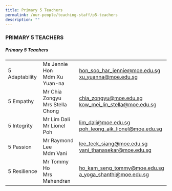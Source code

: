 ```yaml
---
title: Primary 5 Teachers
permalink: /our-people/teaching-staff/p5-teachers
description: ""
---
```

### PRIMARY 5 TEACHERS

##### Primary 5 Teachers

|  	|  	|  	|
|---	|---	|---	|
| 5 Adaptability 	| Ms Jennie Hon<br>Mdm Xu Yuan-na 	| [hon\_soo\_har\_jennie@moe.edu.sg](mailto:hon_soo_har_jennie@moe.edu.sg) <br>[xu\_yuanna@moe.edu.sg](mailto:xu_yuanna@moe.edu.sg)	|
| 5 Empathy 	| Mr Chia Zongyu<br>Mrs Stella Chong 	| [chia\_zongyu@moe.edu.sg](mailto:chia_zongyu@moe.edu.sg) <br>[kow\_mei\_lin\_stella@moe.edu.sg](mailto:kow_mei_lin_stella@moe.edu.sg)	|
| 5 Integrity 	| Mr Lim Dali<br>Mr Lionel Poh 	| [lim\_dali@moe.edu.sg](mailto:lim_dali@moe.edu.sg) <br>[poh\_leong\_aik\_lionel@moe.edu.sg](mailto:poh_leong_aik_lionel@moe.edu.sg) 	|
| 5 Passion 	| Mr Raymond Lee<br>Mdm Vani 	| [lee\_teck\_siang@moe.edu.sg](mailto:lee_teck_siang@moe.edu.sg) <br>[vani\_thanasekar@moe.edu.sg](mailto:vani_thanasekar@moe.edu.sg) 	|
| 5 Resilience 	| Mr Tommy Ho<br>Mrs Mahendran 	| [ho\_kam\_seng\_tommy@moe.edu.sg](mailto:ho_kam_seng_tommy@moe.edu.sg) <br>[a\_yoga\_shanthi@moe.edu.sg](mailto:a_yoga_shanthi@moe.edu.sg)	|